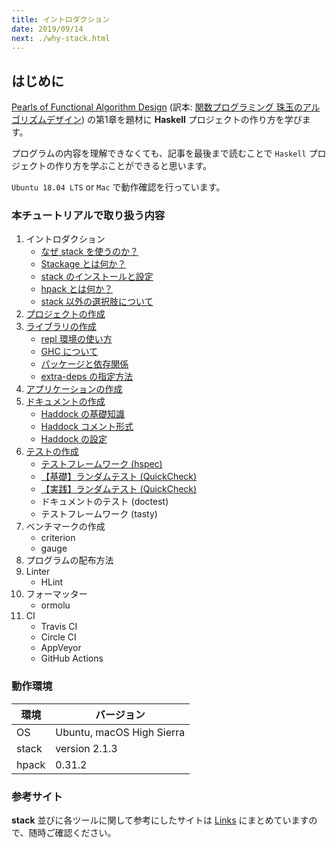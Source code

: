 ```yaml
---
title: イントロダクション
date: 2019/09/14
next: ./why-stack.html
---
```


## はじめに

[Pearls of Functional Algorithm Design](https://www.amazon.co.jp/dp/0521513383) (訳本: [関数プログラミング 珠玉のアルゴリズムデザイン](https://www.amazon.co.jp/dp/4274050645)) の第1章を題材に **Haskell** プロジェクトの作り方を学びます。

プログラムの内容を理解できなくても、記事を最後まで読むことで `Haskell` プロジェクトの作り方を学ぶことができると思います。

`Ubuntu 18.04 LTS` or `Mac` で動作確認を行っています。

### 本チュートリアルで取り扱う内容

1. イントロダクション
    - [なぜ stack を使うのか？](./why-stack.html)
    - [Stackage とは何か？](./stackage.html)
    - [stack のインストールと設定](./stack-install.html)
    - [hpack とは何か？](./hpack.html)
    - [stack 以外の選択肢について](./alt-stack.html)
1. [プロジェクトの作成](./create-prj.html)
1. [ライブラリの作成](./create-lib.html)
    - [repl 環境の使い方](./repl.html)
    - [GHC について](./ghc.html)
    - [パッケージと依存関係](./package-and-deps.html)
    - [extra-deps の指定方法](./extra-deps.html)
1. [アプリケーションの作成](./create-app.html)
1. [ドキュメントの作成](../doc/index.html)
    - [Haddock の基礎知識](../doc/haddock-intro.html)
    - [Haddock コメント形式](../doc/haddock-comment.html)
    - [Haddock の設定](../doc/haddock-settings.html)
1. [テストの作成](../test/)
    - [テストフレームワーク (hspec)](../test/hspec.html)
    - [【基礎】ランダムテスト (QuickCheck)](../test/quickcheck.html)
    - [【実践】ランダムテスト (QuickCheck)](../test/quickcheck2.html)
    - ドキュメントのテスト (doctest)
    - テストフレームワーク (tasty)
1. ベンチマークの作成
    - criterion
    - gauge
1. プログラムの配布方法
1. Linter
    - HLint
1. フォーマッター
    - ormolu
1. CI
    - Travis CI
    - Circle CI
    - AppVeyor
    - GitHub Actions

### 動作環境

環境 | バージョン
-----|--------
OS | Ubuntu, macOS High Sierra
stack | version 2.1.3
hpack | 0.31.2

### 参考サイト

**stack** 並びに各ツールに関して参考にしたサイトは [Links](/stack/etc/links.html) にまとめていますので、随時ご確認ください。
